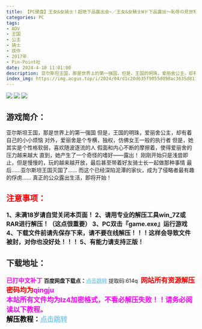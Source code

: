 ```yaml
---
title: 【PC硬盘】王女&女骑士！超绝下品露出会~／王女&女騎士Wド下品露出～恥辱の見世物奴隷～／Noble & Knightess
categories: PC
tags:
- ADV
- 王国
- 公主
- 骑士
- 拔作
- 2017年
- Pin-Point社
date: 2024-4-10 11:01:00
description: 亚尔斯坦王国，那是世界上的第一强国，但是，王国的明珠，爱丽舍公主，却有着自己的小小烦恼。对外，爱丽舍是个专横，独权，仿佛女王一般的执行者但是，她其实是个性格软弱，喜欢随波逐流的人
index_img: https://img.acgus.top/i/2024/04/d1c20d635f9055d098ac3635d811d6e2.webp
---
```

![](https://img.acgus.top/i/2024/04/d1c20d635f9055d098ac3635d811d6e2.webp)
![](https://img.acgus.top/i/2024/04/f242510a03d48d215bbc33268e9cb662.webp)
![](https://img.acgus.top/i/2024/04/df19d5c9837f45bf2d2accfea3e16304.webp)
## 游戏简介：
亚尔斯坦王国，那是世界上的第一强国
但是，王国的明珠，爱丽舍公主，却有着自己的小小烦恼
对外，爱丽舍是个专横，独权，仿佛女王一般的执行者
但是，她其实是个性格软弱，喜欢随波逐流的人
假面和内心不断的摩擦着，使得爱丽舍的压力越来越大
直到，她产生了一个奇怪的嗜好——露出！
刚刚开始只是浅尝即止，但是慢慢的，玩的越来越开放，最后甚至带着好友骑士长一起做那种事情
最后……亚尔斯坦王国灭国了……
而这个已经深陷泥潭的家伙，成为了侵略者最有趣的俘虏……
真正的公众露出生活，即将开始！
<br>





## <font color=#FF0000 >注意事项：</font>
<font size=3><b>1、未满18岁请自觉关闭本页面！
2、请用专业的解压工具win_7Z或RAR进行解压！（这点很重要）
3、PC双击『game.exe』运行游戏
4、下载文件前请先保存下来，请不要在线解压！！！这样会导致文件被封，对你也没好处！！！
5、有能力请支持正版！</b></font>

## 下载地址：
<font color=#FF00FF size=3><b>已打中文补丁</b></font>
<b>百度网盘下载点：</b><a href="https://pan.baidu.com/s/19ALC1l1DsX9MdSB2Lq1BbQ?pwd=614q" style="color: #87CEEB;"><b>点击跳转</b></a> 提取码:614q
<a style="padding: 0" href="https://post.qingju.org/AD/"><img style="max-width:100%" src="https://img.acgus.top/i/2024/07/478f689b8021d8d499ab43d21acf137a.gif" alt=""></a>
<b><font color=#FF0000 size=4>网站所有资源解压密码均为</b></font><b><font color=#FF00FF size=4>qingju</font><font color=#FF0000 ></font></b><br><b><font color=#FF00FF size=4>本站所有文件均为lz4加密格式，不看必解压失败！！请务必阅读以下教程。</b></font><br><b><font color=#000 size=4>解压教程：</b><a href="https://post.qingju.org/tutorial/000/" style="color: #87CEEB;"><b>点击跳转</b></a>
